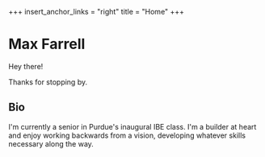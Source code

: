 +++
insert_anchor_links = "right"
title = "Home"
+++

# Max Farrell

Hey there!

Thanks for stopping by.

## Bio

I'm currently a senior in Purdue's inaugural IBE class.
I'm a builder at heart and enjoy working backwards from a vision, developing whatever skills necessary along the way.
